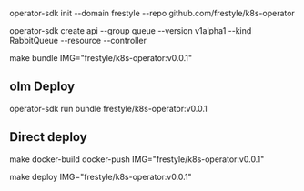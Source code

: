 
operator-sdk init --domain frestyle --repo github.com/frestyle/k8s-operator

operator-sdk create api --group queue --version v1alpha1 --kind RabbitQueue --resource --controller


make bundle IMG="frestyle/k8s-operator:v0.0.1"

## olm Deploy

operator-sdk run bundle frestyle/k8s-operator:v0.0.1

## Direct deploy 

make docker-build docker-push IMG="frestyle/k8s-operator:v0.0.1"

make deploy IMG="frestyle/k8s-operator:v0.0.1"
